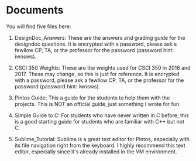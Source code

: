 # Documents

You will find five files here:

1. DesignDoc_Answers: These are the answers and grading guide for the designdoc questions. It is encrypted with a password, please ask a fewllow CP, TA, or the professor for the password (password hint: iwnsws).

2. CSCI 350 Weights: These are the weights used for CSCI 350 in 2016 and 2017. These may change, so this is just for reference. It is encrypted with a password, please ask a fewllow CP, TA, or the professor for the password (password hint: iwnsws).

3. Pintos Guide: This a guide for the students to help them with the projects. This is NOT an official guide, just something I wrote for fun.

4. Simple Guide to C: For students who have never written in C before, this is a good starting guide for students who are familiar with C++ but not C.

5. Sublime_Tutorial: Sublime is a great text editor for Pintos, especially with its file navigation right from the keyboard. I highly recommend this text editor, especially since it's already installed in the VM environment.
